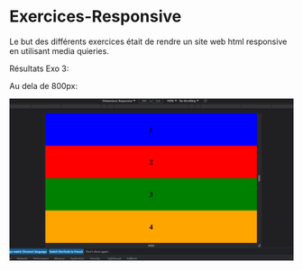 # Exercices-Responsive

Le but des différents exercices était de rendre un site web html responsive en utilisant media quieries.

Résultats Exo 3:

Au dela de 800px:

![Screenshot](exo3/first.png)
